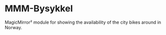 # MMM-Bysykkel
MagicMirror² module for showing the availability of the city bikes around in Norway.
